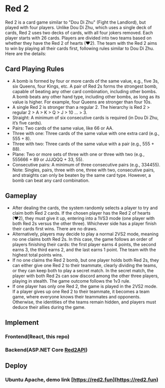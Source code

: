 # Red 2

Red 2 is a card game similar to "Dou Di Zhu" (Fight the Landlord), but played with four players. Unlike Dou Di Zhu, which uses a single deck of cards, Red 2 uses two decks of cards, with all four jokers removed. Each player starts with 26 cards. Players are divided into two teams based on whether they have the Red 2 of hearts (♥2). The team with the Red 2 aims to win by playing all their cards first, following rules similar to Dou Di Zhu. Here are the details:

## Card Playing Rules

- A bomb is formed by four or more cards of the same value, e.g., five 3s, six Queens, four Kings, etc. A pair of Red 2s forms the strongest bomb, capable of beating any other card combination, including other bombs. A bomb beats any other hand type, including other bombs, as long as its value is higher. For example, four Queens are stronger than four 10s.
- A single Red 2 is stronger than a regular 2. The hierarchy is Red 2 > regular 2 > A > K > Q > J > 10 ... > 3.
- Straight: A minimum of six consecutive cards is required (in Dou Di Zhu, it’s five cards).
- Pairs: Two cards of the same value, like 66 or AA.
- Three with one: Three cards of the same value with one extra card (e.g., 555 + 8).
- Three with two: Three cards of the same value with a pair (e.g., 555 + 88).
- Plane: Two or more sets of three with one or three with two (e.g., 555666 + 89 or JJJQQQ + 33, 55).
- Consecutive pairs: A minimum of three consecutive pairs (e.g., 334455).
  Note: Singles, pairs, three with one, three with two, consecutive pairs, and straights can only be beaten by the same card type. However, a bomb can beat any card combination.

## Gameplay

- After dealing the cards, the system randomly selects a player to try and claim both Red 2 cards. If the chosen player has the Red 2 of hearts (♥2), they must give it up, entering into a 1VS3 mode (one player with both Red 2s versus the other three). Whichever side has a player finish their cards first wins. There are no draws.
- Alternatively, players may decide to play a normal 2VS2 mode, meaning no one claims both Red 2s. In this case, the game follows an order of players finishing their cards: the first player earns 4 points, the second earns 3, the third earns 2, and the last earns 1 point. The team with the highest total points wins.
- If no one claims the Red 2 bomb, but one player holds both Red 2s, they can either give one Red 2 to their teammate, clearly dividing the teams, or they can keep both to play a secret match. In the secret match, the player with both Red 2s can sow discord among the other three players, playing in stealth. The game outcome follows the 1v3 rule.
- If one player has only one Red 2, the game is played in the 2VS2 mode. If a player gives up one Red 2 to their teammate, it becomes a team game, where everyone knows their teammates and opponents. Otherwise, the identities of the teams remain hidden, and players must deduce their allies during the game.

## Implement

### Frontend(React, this repo)

### Backend(ASP.NET Core [Red2API](https://github.com/RockZhangCn/Red2WebAPI))

## Deploy

### Ubuntu Apache, demo link [https://red2.fun](https://red2.fun)
